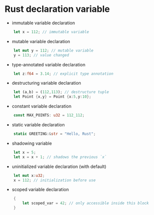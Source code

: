 # Rust declaration variable

- immutable variable declaration
```rs
    let x = 112; // immutable variable
```

- mutable variable declaration
```rs
    let mut y = 112; // mutable variable
    y = 113; // value changed
```

- type-annotated variable declaration
```rs
    let z:f64 = 3.14; // explicit type annotation
```

- destructuring variable declaration
```rs
    let (a,b) = (112,113); // destructure tuple
    let Point {x,y} = Point {x:5,y:10};
```

- constant variable declaration
```rs
    const MAX_POINTS: u32 = 112_112;
```

- static variable declaration
```rs
    static GREETING:&str = "Hello, Rust";
```

- shadowing variable
```rs
    let x = 5;
    let x = x + 1; // shadows the previous `x`
```

- uninitialized variable declaration (with default)
```rs
    let mut x:u32;
    x = 112; // initialization before use
```

- scoped variable declaration
```rs
    {
        let scoped_var = 42; // only accessible inside this block
    }
``` 
